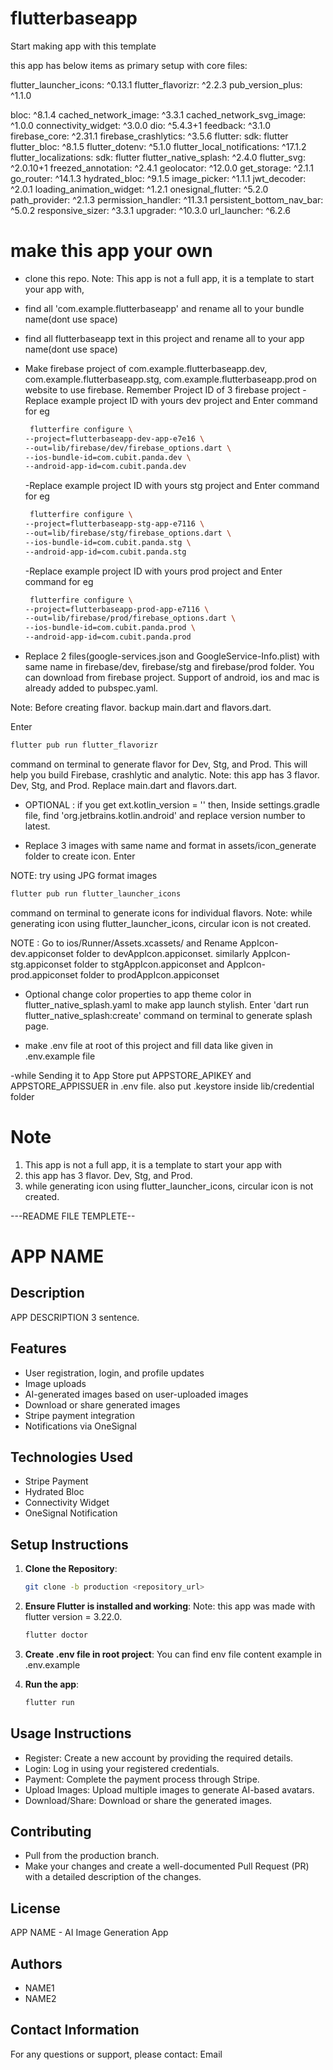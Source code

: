 # flutterbaseapp

Start making app with this template

this app has below items as primary setup with core files:

flutter_launcher_icons: ^0.13.1
flutter_flavorizr: ^2.2.3
pub_version_plus: ^1.1.0

bloc: ^8.1.4
cached_network_image: ^3.3.1
cached_network_svg_image: ^1.0.0
connectivity_widget: ^3.0.0
dio: ^5.4.3+1
feedback: ^3.1.0
firebase_core: ^2.31.1
firebase_crashlytics: ^3.5.6
flutter:
sdk: flutter
flutter_bloc: ^8.1.5
flutter_dotenv: ^5.1.0
flutter_local_notifications: ^17.1.2
flutter_localizations:
sdk: flutter
flutter_native_splash: ^2.4.0
flutter_svg: ^2.0.10+1
freezed_annotation: ^2.4.1
geolocator: ^12.0.0
get_storage: ^2.1.1
go_router: ^14.1.3
hydrated_bloc: ^9.1.5
image_picker: ^1.1.1
jwt_decoder: ^2.0.1
loading_animation_widget: ^1.2.1
onesignal_flutter: ^5.2.0
path_provider: ^2.1.3
permission_handler: ^11.3.1
persistent_bottom_nav_bar: ^5.0.2
responsive_sizer: ^3.3.1
upgrader: ^10.3.0
url_launcher: ^6.2.6

# make this app your own

- clone this repo. Note: This app is not a full app, it is a template to start your app with,
- find all 'com.example.flutterbaseapp' and rename all to your bundle name(dont use space)
- find all flutterbaseapp text in this project and rename all to your app name(dont use space)
- Make firebase project of com.example.flutterbaseapp.dev, com.example.flutterbaseapp.stg, com.example.flutterbaseapp.prod on website to use firebase. Remember Project ID of 3 firebase project
  -Replace example project ID with yours dev project and Enter command for eg

  ```bash
   flutterfire configure \
  --project=flutterbaseapp-dev-app-e7e16 \
  --out=lib/firebase/dev/firebase_options.dart \
  --ios-bundle-id=com.cubit.panda.dev \
  --android-app-id=com.cubit.panda.dev
  ```

  -Replace example project ID with yours stg project and Enter command for eg

  ```bash
   flutterfire configure \
  --project=flutterbaseapp-stg-app-e7116 \
  --out=lib/firebase/stg/firebase_options.dart \
  --ios-bundle-id=com.cubit.panda.stg \
  --android-app-id=com.cubit.panda.stg
  ```

  -Replace example project ID with yours prod project and Enter command for eg

  ```bash
   flutterfire configure \
  --project=flutterbaseapp-prod-app-e7116 \
  --out=lib/firebase/prod/firebase_options.dart \
  --ios-bundle-id=com.cubit.panda.prod \
  --android-app-id=com.cubit.panda.prod
  ```

   <!-- 'flutterfire configure -o lib/firebase/dev/firebase_options.dart' to and choose dev having com.example.flutterbaseapp.dev project app, similarly Enter command 'flutterfire configure -o lib/firebase/stg/firebase_options.dart' to and choose stg having com.example.flutterbaseapp.stg and Enter command 'flutterfire configure -o lib/firebase/stg/firebase_options.dart' to and choose dev having com.example.flutterbaseapp.prod Rename all 3 firebase_options.dart class names to DefaultFirebaseOptionsDEV, DefaultFirebaseOptionsSTG and DefaultFirebaseOptionsPROD -->

- Replace 2 files(google-services.json and GoogleService-Info.plist) with same name in firebase/dev, firebase/stg and firebase/prod folder. You can download from firebase project. Support of android, ios and mac is already added to pubspec.yaml.

Note: Before creating flavor. backup main.dart and flavors.dart.

Enter

```bash
flutter pub run flutter_flavorizr
```

command on terminal to generate flavor for Dev, Stg, and Prod. This will help you build Firebase, crashlytic and analytic. Note: this app has 3 flavor. Dev, Stg, and Prod. Replace main.dart and flavors.dart.

- OPTIONAL : if you get ext.kotlin_version = '<latest-version>' then, Inside settings.gradle file, find 'org.jetbrains.kotlin.android' and replace version number to latest.

- Replace 3 images with same name and format in assets/icon_generate folder to create icon. Enter

NOTE: try using JPG format images

```bash
flutter pub run flutter_launcher_icons
```

command on terminal to generate icons for individual flavors. Note: while generating icon using flutter_launcher_icons, circular icon is not created.

NOTE : Go to ios/Runner/Assets.xcassets/ and Rename AppIcon-dev.appiconset folder to devAppIcon.appiconset. similarly AppIcon-stg.appiconset folder to stgAppIcon.appiconset and AppIcon-prod.appiconset folder to prodAppIcon.appiconset

- Optional change color properties to app theme color in flutter_native_splash.yaml to make app launch stylish. Enter 'dart run flutter_native_splash:create' command on terminal to generate splash page.

- make .env file at root of this project and fill data like given in .env.example file

-while Sending it to App Store put APPSTORE_APIKEY and APPSTORE_APPISSUER in .env file. also put .keystore inside lib/credential folder

# Note

1. This app is not a full app, it is a template to start your app with
2. this app has 3 flavor. Dev, Stg, and Prod.
3. while generating icon using flutter_launcher_icons, circular icon is not created.

---README FILE TEMPLETE--

# APP NAME

## Description

APP DESCRIPTION 3 sentence.

## Features

- User registration, login, and profile updates
- Image uploads
- AI-generated images based on user-uploaded images
- Download or share generated images
- Stripe payment integration
- Notifications via OneSignal

## Technologies Used

- Stripe Payment
- Hydrated Bloc
- Connectivity Widget
- OneSignal Notification

## Setup Instructions

1. **Clone the Repository**:

   ```bash
   git clone -b production <repository_url>

   ```

2. **Ensure Flutter is installed and working**:
   Note: this app was made with flutter version = 3.22.0.

   ```bash
   flutter doctor

   ```

3. **Create .env file in root project**:
   You can find env file content example in .env.example
4. **Run the app**:
   ```bash
   flutter run
   ```

## Usage Instructions

- Register: Create a new account by providing the required details.
- Login: Log in using your registered credentials.
- Payment: Complete the payment process through Stripe.
- Upload Images: Upload multiple images to generate AI-based avatars.
- Download/Share: Download or share the generated images.

## Contributing

- Pull from the production branch.
- Make your changes and create a well-documented Pull Request (PR) with a detailed description of the changes.

## License

APP NAME - AI Image Generation App

## Authors

- NAME1
- NAME2

## Contact Information

For any questions or support, please contact: Email
